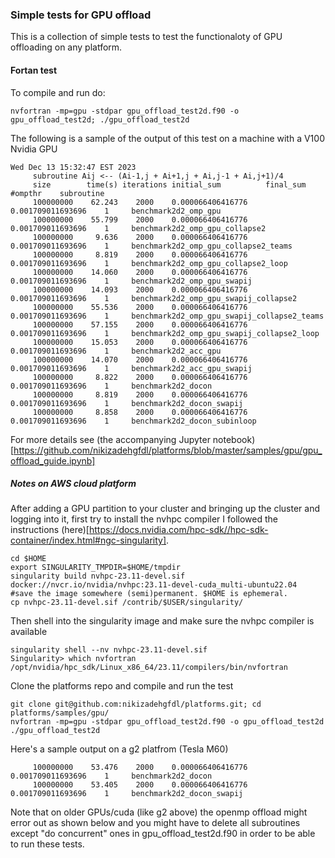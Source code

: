 ### Simple tests for GPU offload
This is a collection of simple tests to test the functionaloty of GPU offloading on any platform.

#### Fortan test
To compile and run do:
```
nvfortran -mp=gpu -stdpar gpu_offload_test2d.f90 -o gpu_offload_test2d; ./gpu_offload_test2d
```
The following is a sample of the output of this test on a machine with a V100 Nvidia GPU
```
Wed Dec 13 15:32:47 EST 2023
     subroutine Aij <-- (Ai-1,j + Ai+1,j + Ai,j-1 + Ai,j+1)/4
     size        time(s) iterations initial_sum          final_sum        #ompthr    subroutine
     100000000    62.243    2000    0.000066406416776    0.001709011693696    1     benchmark2d2_omp_gpu
     100000000    55.799    2000    0.000066406416776    0.001709011693696    1     benchmark2d2_omp_gpu_collapse2
     100000000     9.636    2000    0.000066406416776    0.001709011693696    1     benchmark2d2_omp_gpu_collapse2_teams
     100000000     8.819    2000    0.000066406416776    0.001709011693696    1     benchmark2d2_omp_gpu_collapse2_loop
     100000000    14.060    2000    0.000066406416776    0.001709011693696    1     benchmark2d2_omp_gpu_swapij
     100000000    14.093    2000    0.000066406416776    0.001709011693696    1     benchmark2d2_omp_gpu_swapij_collapse2
     100000000    55.536    2000    0.000066406416776    0.001709011693696    1     benchmark2d2_omp_gpu_swapij_collapse2_teams
     100000000    57.155    2000    0.000066406416776    0.001709011693696    1     benchmark2d2_omp_gpu_swapij_collapse2_loop
     100000000    15.053    2000    0.000066406416776    0.001709011693696    1     benchmark2d2_acc_gpu
     100000000    14.070    2000    0.000066406416776    0.001709011693696    1     benchmark2d2_acc_gpu_swapij
     100000000     8.822    2000    0.000066406416776    0.001709011693696    1     benchmark2d2_docon
     100000000     8.819    2000    0.000066406416776    0.001709011693696    1     benchmark2d2_docon_swapij
     100000000     8.858    2000    0.000066406416776    0.001709011693696    1     benchmark2d2_docon_subinloop
```
For more details see (the accompanying Jupyter notebook)[https://github.com/nikizadehgfdl/platforms/blob/master/samples/gpu/gpu_offload_guide.ipynb]

##### Notes on AWS cloud platform
After adding a GPU partition to your cluster and bringing up the cluster and logging into it,
first try to install the nvhpc compiler I followed the instructions (here)[https://docs.nvidia.com/hpc-sdk//hpc-sdk-container/index.html#ngc-singularity].
```
cd $HOME
export SINGULARITY_TMPDIR=$HOME/tmpdir
singularity build nvhpc-23.11-devel.sif docker://nvcr.io/nvidia/nvhpc:23.11-devel-cuda_multi-ubuntu22.04
#save the image somewhere (semi)permanent. $HOME is ephemeral.
cp nvhpc-23.11-devel.sif /contrib/$USER/singularity/
```
Then shell into the singularity image and make sure the nvhpc compiler is available
```
singularity shell --nv nvhpc-23.11-devel.sif
Singularity> which nvfortran     
/opt/nvidia/hpc_sdk/Linux_x86_64/23.11/compilers/bin/nvfortran
```
Clone the platforms repo and compile and run the test
```
git clone git@github.com:nikizadehgfdl/platforms.git; cd platforms/samples/gpu/
nvfortran -mp=gpu -stdpar gpu_offload_test2d.f90 -o gpu_offload_test2d
./gpu_offload_test2d
```
Here's a sample output on a g2 platfrom (Tesla M60)
```
     100000000    53.476    2000    0.000066406416776    0.001709011693696    1     benchmark2d2_docon
     100000000    53.405    2000    0.000066406416776    0.001709011693696    1     benchmark2d2_docon_swapij
```
Note that on older GPUs/cuda (like g2 above) the openmp offload might error out as shown below and you might have to delete all subroutines except "do concurrent" ones in 
gpu_offload_test2d.f90 in order to be able to run these tests.



